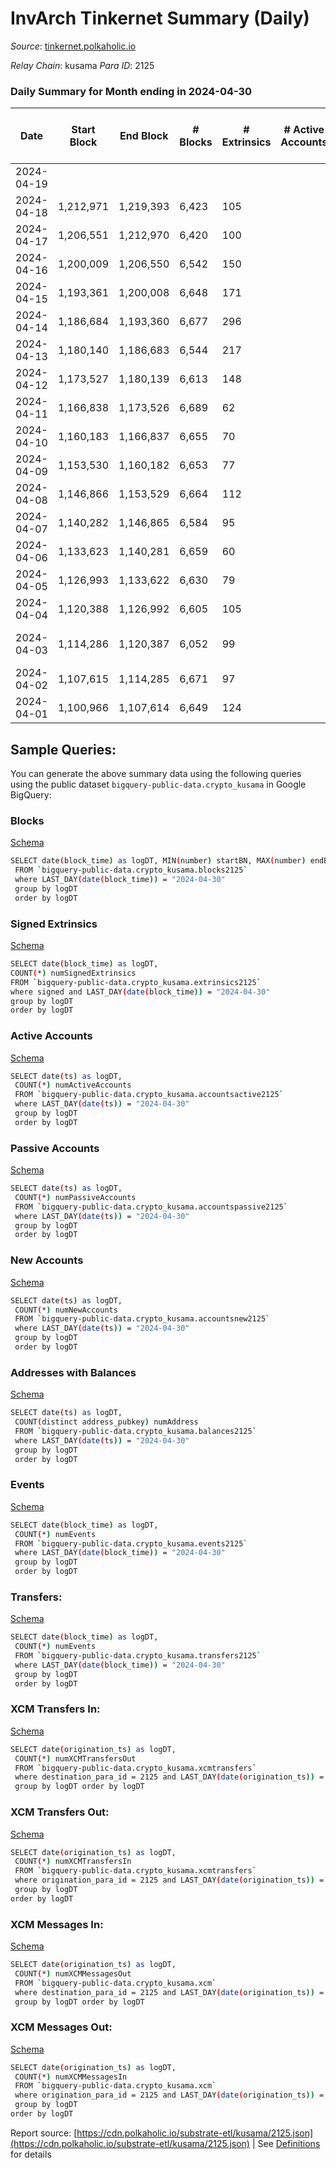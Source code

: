 # InvArch Tinkernet Summary (Daily)

_Source_: [tinkernet.polkaholic.io](https://tinkernet.polkaholic.io)

*Relay Chain*: kusama
*Para ID*: 2125



### Daily Summary for Month ending in 2024-04-30


| Date    | Start Block | End Block | # Blocks | # Extrinsics | # Active Accounts | # Passive Accounts | # New Accounts | # Addresses | # Events  | # Transfers ($USD) | # XCM Transfers In ($USD) | # XCM Transfers Out ($USD) | # XCM In | # XCM Out | Issues |
|---------|-------------|-----------|----------|--------------|-------------------|--------------------|----------------|-------------|-----------|--------------------|---------------------------|----------------------------|----------|-----------|--------|
| 2024-04-19 |  |  |  |  |  |  |  |  |  |   |   |   |  |  |  |
| 2024-04-18 | 1,212,971 | 1,219,393 | 6,423 | 105 |  |  |  |  | 18,826 | 2,029  |   |   |  |  |  |
| 2024-04-17 | 1,206,551 | 1,212,970 | 6,420 | 100 |  |  |  | 70,522 | 17,929 | 1,915  |   |   |  |  |  |
| 2024-04-16 | 1,200,009 | 1,206,550 | 6,542 | 150 |  |  |  | 70,523 | 22,904 | 2,617  |   |   |  |  |  |
| 2024-04-15 | 1,193,361 | 1,200,008 | 6,648 | 171 |  |  |  | 70,527 | 25,332 | 2,993  |   |   |  |  |  |
| 2024-04-14 | 1,186,684 | 1,193,360 | 6,677 | 296 |  |  |  | 70,526 | 26,684 | 3,802  |   |   |  |  |  |
| 2024-04-13 | 1,180,140 | 1,186,683 | 6,544 | 217 |  |  |  | 70,531 | 118,696 | 27,323  |   |   |  |  |  |
| 2024-04-12 | 1,173,527 | 1,180,139 | 6,613 | 148 |  |  |  | 46,971 | 200,880 | 47,230  |   |   |  |  |  |
| 2024-04-11 | 1,166,838 | 1,173,526 | 6,689 | 62 |  |  |  | 1,899 | 17,616 | 1,302  |   |   |  |  |  |
| 2024-04-10 | 1,160,183 | 1,166,837 | 6,655 | 70 |  |  |  | 1,899 | 18,108 | 1,604  |   |   |  |  |  |
| 2024-04-09 | 1,153,530 | 1,160,182 | 6,653 | 77 |  |  |  | 1,898 | 18,383 | 1,588  |   |   |  |  |  |
| 2024-04-08 | 1,146,866 | 1,153,529 | 6,664 | 112 |  |  |  | 1,898 | 21,785 | 1,936  |   |   |  |  |  |
| 2024-04-07 | 1,140,282 | 1,146,865 | 6,584 | 95 |  |  |  | 1,898 | 19,344 | 1,697  |   |   |  |  |  |
| 2024-04-06 | 1,133,623 | 1,140,281 | 6,659 | 60 |  |  |  | 1,897 | 16,809 | 1,421  |   |   |  |  |  |
| 2024-04-05 | 1,126,993 | 1,133,622 | 6,630 | 79 |  |  |  | 1,897 | 18,060 | 1,534  |   |   |  |  |  |
| 2024-04-04 | 1,120,388 | 1,126,992 | 6,605 | 105 |  |  |  | 1,897 | 18,885 | 1,927  |   |   |  |  |  |
| 2024-04-03 | 1,114,286 | 1,120,387 | 6,052 | 99 |  |  |  | 1,896 | 18,125 | 1,762  |   |   |  |  | 50 missing (0.82%) |
| 2024-04-02 | 1,107,615 | 1,114,285 | 6,671 | 97 |  |  |  | 1,895 | 21,760 | 1,824  |   |   |  |  |  |
| 2024-04-01 | 1,100,966 | 1,107,614 | 6,649 | 124 |  |  |  | 1,895 | 21,084 | 2,075  |   |   |  |  |  |

## Sample Queries:
You can generate the above summary data using the following queries using the public dataset `bigquery-public-data.crypto_kusama` in Google BigQuery:


### Blocks 

[Schema](https://github.com/colorfulnotion/substrate-etl/blob/main/schema/blocks.json)

```bash
SELECT date(block_time) as logDT, MIN(number) startBN, MAX(number) endBN, COUNT(*) numBlocks 
 FROM `bigquery-public-data.crypto_kusama.blocks2125`  
 where LAST_DAY(date(block_time)) = "2024-04-30" 
 group by logDT 
 order by logDT
```

### Signed Extrinsics 

[Schema](https://github.com/colorfulnotion/substrate-etl/blob/main/schema/extrinsics.json)

```bash
SELECT date(block_time) as logDT, 
COUNT(*) numSignedExtrinsics 
FROM `bigquery-public-data.crypto_kusama.extrinsics2125`  
where signed and LAST_DAY(date(block_time)) = "2024-04-30" 
group by logDT 
order by logDT
```

### Active Accounts 

[Schema](https://github.com/colorfulnotion/substrate-etl/blob/main/schema/accountsactive.json)

```bash
SELECT date(ts) as logDT, 
 COUNT(*) numActiveAccounts 
 FROM `bigquery-public-data.crypto_kusama.accountsactive2125` 
 where LAST_DAY(date(ts)) = "2024-04-30" 
 group by logDT 
 order by logDT
```

### Passive Accounts 

[Schema](https://github.com/colorfulnotion/substrate-etl/blob/main/schema/accountspassive.json)

```bash
SELECT date(ts) as logDT, 
 COUNT(*) numPassiveAccounts 
 FROM `bigquery-public-data.crypto_kusama.accountspassive2125` 
 where LAST_DAY(date(ts)) = "2024-04-30" 
 group by logDT 
 order by logDT
```

### New Accounts 

[Schema](https://github.com/colorfulnotion/substrate-etl/blob/main/schema/accountsnew.json)

```bash
SELECT date(ts) as logDT, 
 COUNT(*) numNewAccounts 
 FROM `bigquery-public-data.crypto_kusama.accountsnew2125` 
 where LAST_DAY(date(ts)) = "2024-04-30" 
 group by logDT
 order by logDT
```

### Addresses with Balances 

[Schema](https://github.com/colorfulnotion/substrate-etl/blob/main/schema/balances.json)

```bash
SELECT date(ts) as logDT,
 COUNT(distinct address_pubkey) numAddress 
 FROM `bigquery-public-data.crypto_kusama.balances2125` 
 where LAST_DAY(date(ts)) = "2024-04-30" 
 group by logDT 
 order by logDT
```

### Events 

[Schema](https://github.com/colorfulnotion/substrate-etl/blob/main/schema/events.json)

```bash
SELECT date(block_time) as logDT, 
 COUNT(*) numEvents 
 FROM `bigquery-public-data.crypto_kusama.events2125` 
 where LAST_DAY(date(block_time)) = "2024-04-30" 
 group by logDT 
 order by logDT
```

### Transfers:

[Schema](https://github.com/colorfulnotion/substrate-etl/blob/main/schema/transfers.json)

```bash
SELECT date(block_time) as logDT, 
 COUNT(*) numEvents 
 FROM `bigquery-public-data.crypto_kusama.transfers2125` 
 where LAST_DAY(date(block_time)) = "2024-04-30" 
 group by logDT 
 order by logDT
```

### XCM Transfers In: 

[Schema](https://github.com/colorfulnotion/substrate-etl/blob/main/schema/xcmtransfers.json)

```bash
SELECT date(origination_ts) as logDT, 
 COUNT(*) numXCMTransfersOut 
 FROM `bigquery-public-data.crypto_kusama.xcmtransfers` 
 where destination_para_id = 2125 and LAST_DAY(date(origination_ts)) = "2024-04-30" 
 group by logDT order by logDT
```

### XCM Transfers Out: 

[Schema](https://github.com/colorfulnotion/substrate-etl/blob/main/schema/xcmtransfers.json)

```bash
SELECT date(origination_ts) as logDT, 
 COUNT(*) numXCMTransfersIn 
 FROM `bigquery-public-data.crypto_kusama.xcmtransfers` 
 where origination_para_id = 2125 and LAST_DAY(date(origination_ts)) = "2024-04-30" 
 group by logDT 
order by logDT
```

### XCM Messages In: 

[Schema](https://github.com/colorfulnotion/substrate-etl/blob/main/schema/xcm.json)

```bash
SELECT date(origination_ts) as logDT, 
 COUNT(*) numXCMMessagesOut 
 FROM `bigquery-public-data.crypto_kusama.xcm` 
 where destination_para_id = 2125 and LAST_DAY(date(origination_ts)) = "2024-04-30" 
 group by logDT order by logDT
```

### XCM Messages Out: 

[Schema](https://github.com/colorfulnotion/substrate-etl/blob/main/schema/xcm.json)

```bash
SELECT date(origination_ts) as logDT, 
 COUNT(*) numXCMMessagesIn 
 FROM `bigquery-public-data.crypto_kusama.xcm` 
 where origination_para_id = 2125 and LAST_DAY(date(origination_ts)) = "2024-04-30" 
 group by logDT 
order by logDT
```


Report source: [https://cdn.polkaholic.io/substrate-etl/kusama/2125.json](https://cdn.polkaholic.io/substrate-etl/kusama/2125.json) | See [Definitions](/DEFINITIONS.md) for details
